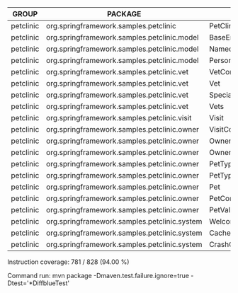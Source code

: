GROUP | PACKAGE | CLASS | INSTRUCTION_MISSED | INSTRUCTION_COVERED | BRANCH_MISSED | BRANCH_COVERED | LINE_MISSED | LINE_COVERED | COMPLEXITY_MISSED | COMPLEXITY_COVERED | METHOD_MISSED | METHOD_COVERED
--- | --- | --- | --- | --- | --- | --- | --- | --- | --- | --- | --- | ---
petclinic | org.springframework.samples.petclinic | PetClinicApplication | 5 | 3 | 0 | 0 | 2 | 1 | 1 | 1 | 1 | 1
petclinic | org.springframework.samples.petclinic.model | BaseEntity | 0 | 17 | 0 | 2 | 0 | 5 | 0 | 5 | 0 | 4
petclinic | org.springframework.samples.petclinic.model | NamedEntity | 0 | 13 | 0 | 0 | 0 | 5 | 0 | 4 | 0 | 4
petclinic | org.springframework.samples.petclinic.model | Person | 0 | 17 | 0 | 0 | 0 | 7 | 0 | 5 | 0 | 5
petclinic | org.springframework.samples.petclinic.vet | VetController | 0 | 37 | 0 | 0 | 0 | 10 | 0 | 3 | 0 | 3
petclinic | org.springframework.samples.petclinic.vet | Vet | 0 | 45 | 0 | 2 | 0 | 12 | 0 | 7 | 0 | 6
petclinic | org.springframework.samples.petclinic.vet | Specialty | 0 | 3 | 0 | 0 | 0 | 1 | 0 | 1 | 0 | 1
petclinic | org.springframework.samples.petclinic.vet | Vets | 0 | 14 | 0 | 2 | 0 | 4 | 0 | 3 | 0 | 2
petclinic | org.springframework.samples.petclinic.visit | Visit | 0 | 27 | 0 | 0 | 0 | 12 | 0 | 7 | 0 | 7
petclinic | org.springframework.samples.petclinic.owner | VisitController | 0 | 51 | 0 | 2 | 0 | 16 | 0 | 6 | 0 | 5
petclinic | org.springframework.samples.petclinic.owner | Owner | 22 | 119 | 7 | 5 | 6 | 31 | 4 | 16 | 0 | 14
petclinic | org.springframework.samples.petclinic.owner | OwnerController | 0 | 144 | 0 | 10 | 0 | 36 | 0 | 14 | 0 | 9
petclinic | org.springframework.samples.petclinic.owner | PetType | 0 | 3 | 0 | 0 | 0 | 1 | 0 | 1 | 0 | 1
petclinic | org.springframework.samples.petclinic.owner | PetTypeFormatter | 0 | 44 | 0 | 4 | 0 | 10 | 0 | 5 | 0 | 3
petclinic | org.springframework.samples.petclinic.owner | Pet | 5 | 66 | 1 | 1 | 1 | 21 | 1 | 11 | 0 | 11
petclinic | org.springframework.samples.petclinic.owner | PetController | 5 | 115 | 3 | 7 | 1 | 31 | 3 | 11 | 0 | 9
petclinic | org.springframework.samples.petclinic.owner | PetValidator | 5 | 36 | 2 | 6 | 1 | 10 | 2 | 5 | 0 | 3
petclinic | org.springframework.samples.petclinic.system | WelcomeController | 0 | 5 | 0 | 0 | 0 | 2 | 0 | 2 | 0 | 2
petclinic | org.springframework.samples.petclinic.system | CacheConfiguration | 0 | 19 | 0 | 0 | 0 | 5 | 0 | 4 | 0 | 4
petclinic | org.springframework.samples.petclinic.system | CrashController | 5 | 3 | 0 | 0 | 1 | 1 | 1 | 1 | 1 | 1

Instruction coverage: 781 / 828 (94.00 %)

Command run: mvn package -Dmaven.test.failure.ignore=true -Dtest='*DiffblueTest'
